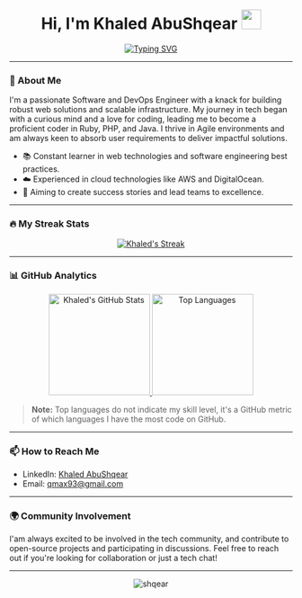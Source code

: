 <h1 align="center">Hi, I'm Khaled AbuShqear <img src="https://media.giphy.com/media/hvRJCLFzcasrR4ia7z/giphy.gif" width="35"></h1>
<p align="center">
  <a href="https://github.com/shqear93">
    <img src="https://readme-typing-svg.demolab.com?font=Exo+2&size=22&center=true&vCenter=true&width=500&lines=Software+Engineer;DevOps+Enthusiast;Infrastructure+Architect" alt="Typing SVG" />
  </a>
</p>

---

### 🌟 About Me
I'm a passionate Software and DevOps Engineer with a knack for building robust web solutions and scalable infrastructure. My journey in tech began with a curious mind and a love for coding, leading me to become a proficient coder in Ruby, PHP, and Java. I thrive in Agile environments and am always keen to absorb user requirements to deliver impactful solutions.

- 📚 Constant learner in web technologies and software engineering best practices.
- ☁️ Experienced in cloud technologies like AWS and DigitalOcean.
- 🚀 Aiming to create success stories and lead teams to excellence.

---

### 🔥 My Streak Stats

<p align="center">
  <a href="https://github.com/shqear93">
    <img src="https://github-readme-streak-stats.herokuapp.com?user=shqear93&theme=vue-dark&fire=EB5454&ring=EB5454" alt="Khaled's Streak" />
  </a>
</p>

---

### 📊 GitHub Analytics

<p align="center">
  <a href="https://github.com/shqear93">
    <img height="180em" src="https://github-readme-stats.vercel.app/api?username=shqear93&show_icons=true&theme=vue-dark&count_private=true" alt="Khaled's GitHub Stats" />
    <img height="180em" src="https://github-readme-stats.vercel.app/api/top-langs?username=shqear93&show_icons=true&layout=compact&theme=vue-dark" alt="Top Languages" />
  </a>
</p>

> **Note:** Top languages do not indicate my skill level, it's a GitHub metric of which languages I have the most code on GitHub.

---

### 📫 How to Reach Me

- LinkedIn: [Khaled AbuShqear](https://www.linkedin.com/in/shqear/)
- Email: [qmax93@gmail.com](mailto:qmax93@gmail.com)

---

### 🌍 Community Involvement

I'am always excited to be involved in the tech community, and contribute to open-source projects and participating in discussions. Feel free to reach out if you're looking for collaboration or just a tech chat!

---

<p align="center">
  <img src="https://komarev.com/ghpvc/?username=shqear&label=PROFILE+VIEWS&style=for-the-badge" alt="shqear" />
</p>
